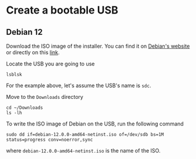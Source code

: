 # Create a bootable USB

Debian 12
--------
Download the ISO image of the installer. You can find it on [Debian's website](https://www.debian.org/download) or directly on this [link](https://cdimage.debian.org/debian-cd/current/amd64/iso-cd/debian-12.8.0-amd64-netinst.iso).

Locate the USB you are going to use
```
lsblsk
```
For the example above, let's assume the USB's name is `sdc`.

Move to the `Downloads` directory
```
cd ~/Downloads
ls -lh
```

To write the ISO image of Debian on the USB, run the following command
```
sudo dd if=debian-12.0.0-amd64-netinst.iso of=/dev/sdb bs=1M status=progress conv=noerror,sync
```
where `debian-12.0.0-amd64-netinst.iso` is the name of the ISO.
